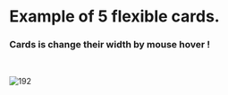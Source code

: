 <h1>Example of 5 flexible cards.</h1>
<h3> Cards is change their width by mouse hover !</h3>
</br>
</hr>




![192](https://user-images.githubusercontent.com/82901691/214699685-66163534-2ab2-47f2-8bea-c72d2c31909d.gif)




